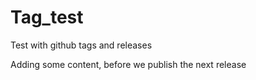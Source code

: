 # Tag_test
Test with github tags and releases

Adding some content, before we publish the next release
